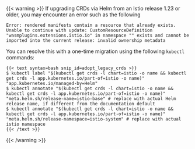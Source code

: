 ---
---
{{< warning >}}
If upgrading CRDs via Helm from an Istio release 1.23 or older, you may encounter an error such as the following

`Error: rendered manifests contain a resource that already exists. Unable to continue with update: CustomResourceDefinition "wasmplugins.extensions.istio.io" in namespace "" exists and cannot be imported into the current release: invalid ownership metadata`

You can resolve this with a one-time migration using the following `kubectl` commands:

    {{< text syntax=bash snip_id=adopt_legacy_crds >}}
    $ kubectl label "$(kubectl get crds -l chart=istio -o name && kubectl get crds -l app.kubernetes.io/part-of=istio -o name)" "app.kubernetes.io/managed-by=Helm"
    $ kubectl annotate "$(kubectl get crds -l chart=istio -o name && kubectl get crds -l app.kubernetes.io/part-of=istio -o name)" "meta.helm.sh/release-name=istio-base" # replace with actual Helm release name, if different from the documentation default
    $ kubectl annotate "$(kubectl get crds -l chart=istio -o name && kubectl get crds -l app.kubernetes.io/part-of=istio -o name)" "meta.helm.sh/release-namespace=istio-system" # replace with actual istio namespace
    {{< /text >}}

{{< /warning >}}

